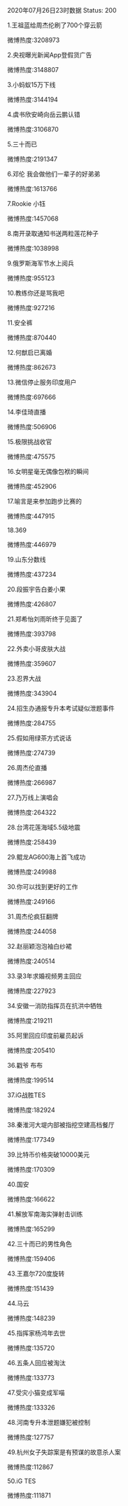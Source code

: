 2020年07月26日23时数据
Status: 200

1.王祖蓝给周杰伦刷了700个穿云箭

微博热度:3208973

2.央视曝光新闻App登假货广告

微博热度:3148807

3.小蚂蚁15万下线

微博热度:3144194

4.虞书欣安崎向岳云鹏认错

微博热度:3106870

5.三十而已

微博热度:2191347

6.邓伦 我会做他们一辈子的好弟弟

微博热度:1613766

7.Rookie 小钰

微博热度:1457068

8.南开录取通知书送两粒莲花种子

微博热度:1038998

9.俄罗斯海军节水上阅兵

微博热度:955123

10.教练你还是骂我吧

微博热度:927216

11.安全裤

微博热度:870440

12.何猷启已离婚

微博热度:862673

13.微信停止服务印度用户

微博热度:697666

14.李佳琦直播

微博热度:506906

15.极限挑战收官

微博热度:475575

16.女明星毫无偶像包袱的瞬间

微博热度:452906

17.喻言是来参加跑步比赛的

微博热度:447915

18.369

微博热度:446979

19.山东分数线

微博热度:437234

20.段振宇告白姜小果

微博热度:426807

21.郑希怡刘雨昕终于见面了

微博热度:393798

22.外卖小哥皮肤大战

微博热度:359607

23.忍界大战

微博热度:343904

24.招生办通报专升本考试疑似泄题事件

微博热度:284755

25.假如用绿茶方式说话

微博热度:274739

26.周杰伦直播

微博热度:266987

27.乃万线上演唱会

微博热度:264322

28.台湾花莲海域5.5级地震

微博热度:258439

29.鲲龙AG600海上首飞成功

微博热度:249988

30.你可以找到更好的工作

微博热度:249166

31.周杰伦疯狂翻牌

微博热度:244058

32.赵丽颖泡泡袖白纱裙

微博热度:240514

33.录3年求婚视频男主回应

微博热度:227923

34.安徽一消防指挥员在抗洪中牺牲

微博热度:219211

35.阿里回应印度前雇员起诉

微博热度:205410

36.戳爷 布布

微博热度:199514

37.iG战胜TES

微博热度:182924

38.秦淮河大堤内部被指挖空建高档餐厅

微博热度:177349

39.比特币价格突破10000美元

微博热度:170309

40.国安

微博热度:166622

41.解放军南海实弹射击训练

微博热度:165299

42.三十而已的男性角色

微博热度:159406

43.王嘉尔720度旋转

微博热度:151439

44.马云

微博热度:148239

45.指挥家杨鸿年去世

微博热度:135720

46.五条人回应被淘汰

微博热度:133773

47.受灾小猫变成军喵

微博热度:133326

48.河南专升本泄题嫌犯被控制

微博热度:127757

49.杭州女子失踪案是有预谋的故意杀人案

微博热度:112867

50.iG TES

微博热度:111871

